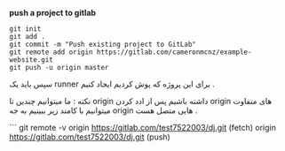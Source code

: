 **push a project to gitlab**

```
git init
git add .
git commit -m "Push existing project to GitLab"
git remote add origin https://gitlab.com/cameronmcnz/example-website.git
git push -u origin master
```

سپس باید یک runner برای این پروژه که پوش کردیم ایجاد کنیم .



نکته :
ما میتوانیم چندین تا origin داشته باشیم پس از ادد کردن origin های متفاوت میتوانیم با کامند زیر ببینیم به جه origin هایی متصل هست .

‍‍‍‍‍‍‍‍```
git remote -v
origin	https://gitlab.com/test7522003/dj.git (fetch)
origin	https://gitlab.com/test7522003/dj.git (push)
```
